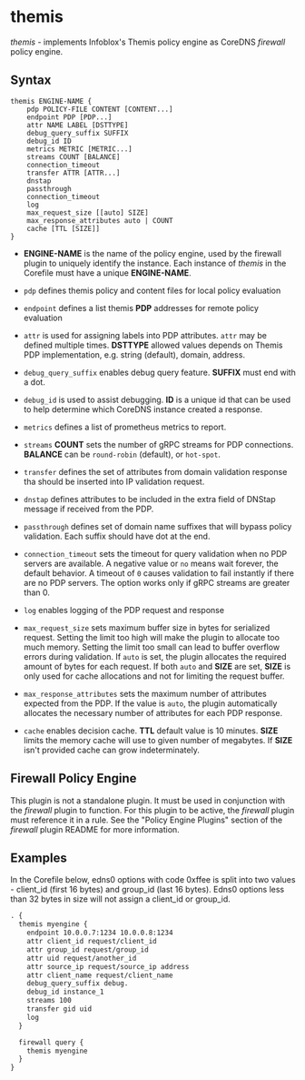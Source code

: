 # themis

*themis* - implements Infoblox's Themis policy engine as CoreDNS _firewall_ policy engine.

## Syntax

```
themis ENGINE-NAME {
    pdp POLICY-FILE CONTENT [CONTENT...]
    endpoint PDP [PDP...]
    attr NAME LABEL [DSTTYPE]
    debug_query_suffix SUFFIX
    debug_id ID
    metrics METRIC [METRIC...]
    streams COUNT [BALANCE]
    connection_timeout
    transfer ATTR [ATTR...]
    dnstap
    passthrough
    connection_timeout
    log
    max_request_size [[auto] SIZE]
    max_response_attributes auto | COUNT
    cache [TTL [SIZE]]
}
```

* **ENGINE-NAME** is the name of the policy engine, used by the firewall plugin to uniquely identify the instance.
  Each instance of _themis_ in the Corefile must have a unique **ENGINE-NAME**.

* `pdp` defines themis policy and content files for local policy evaluation

* `endpoint` defines a list themis **PDP** addresses for remote policy evaluation

* `attr` is used for assigning labels into PDP attributes. `attr` may be defined multiple times.
  **DSTTYPE** allowed values depends on Themis PDP implementation, e.g. string (default), domain, address.

* `debug_query_suffix` enables debug query feature. **SUFFIX** must end with a dot. 

* `debug_id` is used to assist debugging. **ID** is a unique id that can be used to help determine
  which CoreDNS instance created a response.

* `metrics` defines a list of prometheus metrics to report.

* `streams` **COUNT** sets the number of gRPC streams for PDP connections.
  **BALANCE** can be `round-robin` (default), or `hot-spot`.

* `transfer` defines the set of attributes from domain validation response tha
  should be inserted into IP validation request.

* `dnstap` defines attributes to be included in the extra field of DNStap message if received
  from the PDP.

* `passthrough` defines set of domain name suffixes that will bypass policy validation. 
  Each suffix should have dot at the end.

* `connection_timeout` sets the timeout for query validation when no PDP servers are available.
  A negative value or `no` means wait forever, the default behavior. A timeout of `0` causes
  validation to fail instantly if there are no PDP servers. The option works only if gRPC streams are
  greater than 0.

* `log` enables logging of the PDP request and response

* `max_request_size` sets maximum buffer size in bytes for serialized request. Setting the limit
  too high will make the plugin to allocate too much memory. Setting the limit too small can lead
  to buffer overflow errors during validation. If `auto` is set, the plugin allocates the required
  amount of bytes for each request. If both `auto` and **SIZE** are set, **SIZE** is only used for
  cache allocations and not for limiting the request buffer. 

* `max_response_attributes` sets the maximum number of attributes expected from the PDP. If the value
  is `auto`, the plugin automatically allocates the necessary number of attributes for each PDP response.

* `cache` enables decision cache. **TTL** default value is 10 minutes. **SIZE** limits the memory cache 
  will use to given number of megabytes. If **SIZE** isn't provided cache can grow indeterminately.

## Firewall Policy Engine

This plugin is not a standalone plugin.  It must be used in conjunction with the _firewall_ plugin to function.
For this plugin to be active, the _firewall_ plugin must reference it in a rule.  See the "Policy Engine Plugins"
section of the _firewall_ plugin README for more information.

## Examples

In the Corefile below, edns0 options with code 0xffee is split into two values - client_id (first 16 bytes)
and group_id (last 16 bytes). Edns0 options less than 32 bytes in size will not assign a client_id or group_id.

~~~ txt
. {
  themis myengine {
    endpoint 10.0.0.7:1234 10.0.0.8:1234
    attr client_id request/client_id
    attr group_id request/group_id
    attr uid request/another_id
    attr source_ip request/source_ip address 
    attr client_name request/client_name
    debug_query_suffix debug.
    debug_id instance_1
    streams 100
    transfer gid uid
    log
  }

  firewall query {
    themis myengine
  }
}
~~~

